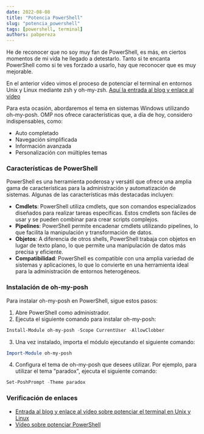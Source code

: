 ```yaml
---
date: 2022-08-08
title: "Potencia PowerShell"
slug: "potencia_powershell"
tags: [powershell, terminal]
authors: pabpereza
---
```


He de reconocer que no soy muy fan de PowerShell, es más, en ciertos momentos de mi vida he llegado a detestarlo. Tanto si te encanta PowerShell como si te ves forzado a usarlo, hay que reconocer que es muy mejorable.
<!-- truncate -->

En el anterior vídeo vimos el proceso de potenciar el terminal en entornos Unix y Linux mediante zsh y oh-my-zsh. [Aquí la entrada al blog y enlace al vídeo](/blog/2021/2021_12_30_potencia_tu_terminal/index.md)

Para esta ocasión, abordaremos el tema en sistemas Windows utilizando oh-my-posh. OMP nos ofrece características que, a día de hoy, considero indispensables, como:
* Auto completado
* Navegación simplificada
* Información avanzada
* Personalización con múltiples temas

### Características de PowerShell

PowerShell es una herramienta poderosa y versátil que ofrece una amplia gama de características para la administración y automatización de sistemas. Algunas de las características más destacadas incluyen:

* **Cmdlets**: PowerShell utiliza cmdlets, que son comandos especializados diseñados para realizar tareas específicas. Estos cmdlets son fáciles de usar y se pueden combinar para crear scripts complejos.
* **Pipelines**: PowerShell permite encadenar cmdlets utilizando pipelines, lo que facilita la manipulación y transformación de datos.
* **Objetos**: A diferencia de otros shells, PowerShell trabaja con objetos en lugar de texto plano, lo que permite una manipulación de datos más precisa y eficiente.
* **Compatibilidad**: PowerShell es compatible con una amplia variedad de sistemas y aplicaciones, lo que lo convierte en una herramienta ideal para la administración de entornos heterogéneos.

### Instalación de oh-my-posh

Para instalar oh-my-posh en PowerShell, sigue estos pasos:

1. Abre PowerShell como administrador.
2. Ejecuta el siguiente comando para instalar oh-my-posh:

```powershell
Install-Module oh-my-posh -Scope CurrentUser -AllowClobber
```

3. Una vez instalado, importa el módulo ejecutando el siguiente comando:

```powershell
Import-Module oh-my-posh
```

4. Configura el tema de oh-my-posh que desees utilizar. Por ejemplo, para utilizar el tema "paradox", ejecuta el siguiente comando:

```powershell
Set-PoshPrompt -Theme paradox
```

### Verificación de enlaces

- [Entrada al blog y enlace al vídeo sobre potenciar el terminal en Unix y Linux](/blog/2021/2021_12_30_potencia_tu_terminal/index.md)
- [Vídeo sobre potenciar PowerShell](https://youtu.be/kWIesAUhLAg)
